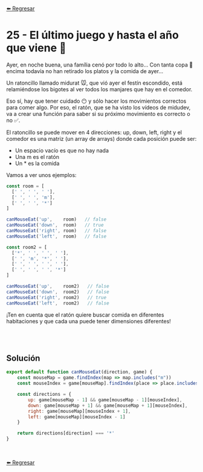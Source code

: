 [⬅️ Regresar](https://github.com/cosmoart/adventJS)

# 25 - El último juego y hasta el año que viene 👋

Ayer, en noche buena, una família cenó por todo lo alto... Con tanta copa 🍾 encima todavía no han retirado los platos y la comida de ayer...

Un ratoncillo llamado midurat 🐭, que vió ayer el festín escondido, está relamiéndose los bigotes al ver todos los manjares que hay en el comedor.

Eso sí, hay que tener cuidado 😶 y sólo hacer los movimientos correctos para comer algo. Por eso, el ratón, que se ha visto los vídeos de midudev, va a crear una función para saber si su próximo movimiento es correcto o no ✅.

El ratoncillo se puede mover en 4 direcciones: up, down, left, right y el comedor es una matriz (un array de arrays) donde cada posición puede ser:

- Un espacio vacío es que no hay nada
- Una m es el ratón
- Un * es la comida

Vamos a ver unos ejemplos:

```js
const room = [
  [' ', ' ', ' '],
  [' ', ' ', 'm'],
  [' ', ' ', '*']
]

canMouseEat('up',    room)   // false
canMouseEat('down',  room)   // true
canMouseEat('right', room)   // false
canMouseEat('left',  room)   // false

const room2 = [
  ['*', ' ', ' ', ' '],
  [' ', 'm', '*', ' '],
  [' ', ' ', ' ', ' '],
  [' ', ' ', ' ', '*']
]

canMouseEat('up',    room2)   // false
canMouseEat('down',  room2)   // false
canMouseEat('right', room2)   // true
canMouseEat('left',  room2)   // false
```

¡Ten en cuenta que el ratón quiere buscar comida en diferentes habitaciones y que cada una puede tener dimensiones diferentes!

<br/>
<br/>

## Solución

```js
export default function canMouseEat(direction, game) {
	const mouseMap = game.findIndex(map => map.includes("m"))
	const mouseIndex = game[mouseMap].findIndex(place => place.includes("m"))

	const directions = {
		up: game[mouseMap - 1] && game[mouseMap - 1][mouseIndex],
		down: game[mouseMap + 1] && game[mouseMap + 1][mouseIndex],
		right: game[mouseMap][mouseIndex + 1],
		left: game[mouseMap][mouseIndex - 1]
	}

	return directions[direction] === '*'
}
```

<br />

[⬅️ Regresar](https://github.com/cosmoart/adventJS)
